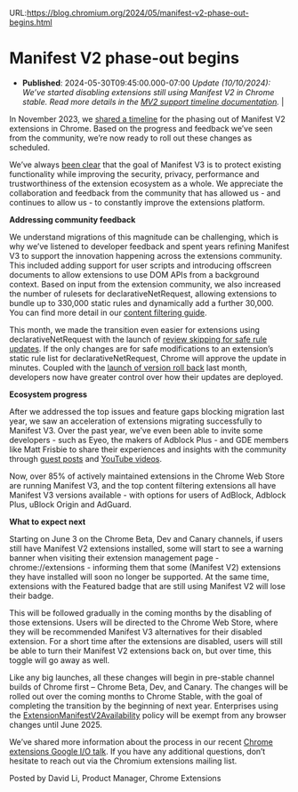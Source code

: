 URL:https://blog.chromium.org/2024/05/manifest-v2-phase-out-begins.html
# Manifest V2 phase-out begins
- **Published**: 2024-05-30T09:45:00.000-07:00
 *Update (10/10/2024): We’ve started disabling extensions still using Manifest V2 in Chrome stable. Read more details in the [MV2 support timeline documentation](https://developer.chrome.com/docs/extensions/develop/migrate/mv2-deprecation-timeline).* |

In November 2023, we [shared a timeline](https://developer.chrome.com/blog/resuming-the-transition-to-mv3) for the phasing out of Manifest V2 extensions in Chrome. Based on the progress and feedback we’ve seen from the community, we’re now ready to roll out these changes as scheduled.

We’ve always [been clear](https://security.googleblog.com/2019/06/improving-security-and-privacy-for.html) that the goal of Manifest V3 is to protect existing functionality while improving the security, privacy, performance and trustworthiness of the extension ecosystem as a whole. We appreciate the collaboration and feedback from the community that has allowed us - and continues to allow us - to constantly improve the extensions platform.

**Addressing community feedback**

We understand migrations of this magnitude can be challenging, which is why we’ve listened to developer feedback and spent years refining Manifest V3 to support the innovation happening across the extensions community. This included adding support for user scripts and introducing offscreen documents to allow extensions to use DOM APIs from a background context. Based on input from the extension community, we also increased the number of rulesets for declarativeNetRequest, allowing extensions to bundle up to 330,000 static rules and dynamically add a further 30,000. You can find more detail in our [content filtering guide](https://developer.chrome.com/docs/extensions/develop/concepts/content-filtering).

This month, we made the transition even easier for extensions using declarativeNetRequest with the launch of [review skipping for safe rule updates](https://developer.chrome.com/blog/extensions-skip-review-eligible-changes). If the only changes are for safe modifications to an extension’s static rule list for declarativeNetRequest, Chrome will approve the update in minutes. Coupled with the [launch of version roll back](https://developer.chrome.com/blog/chrome-webstore-rollback) last month, developers now have greater control over how their updates are deployed.

**Ecosystem progress**

After we addressed the top issues and feature gaps blocking migration last year, we saw an acceleration of extensions migrating successfully to Manifest V3. Over the past year, we’ve even been able to invite some developers - such as Eyeo, the makers of Adblock Plus - and GDE members like Matt Frisbie to share their experiences and insights with the community through [guest posts](https://developer.chrome.com/blog/eyeos-journey-to-testing-mv3-service%20worker-suspension?hl=en) and [YouTube videos](https://www.youtube.com/watch?v=8P-Sc8ZaViY).

Now, over 85% of actively maintained extensions in the Chrome Web Store are running Manifest V3, and the top content filtering extensions all have Manifest V3 versions available - with options for users of AdBlock, Adblock Plus, uBlock Origin and AdGuard.

**What to expect next**

Starting on June 3 on the Chrome Beta, Dev and Canary channels, if users still have Manifest V2 extensions installed, some will start to see a warning banner when visiting their extension management page - chrome://extensions - informing them that some (Manifest V2) extensions they have installed will soon no longer be supported. At the same time, extensions with the Featured badge that are still using Manifest V2 will lose their badge.

This will be followed gradually in the coming months by the disabling of those extensions. Users will be directed to the Chrome Web Store, where they will be recommended Manifest V3 alternatives for their disabled extension. For a short time after the extensions are disabled, users will still be able to turn their Manifest V2 extensions back on, but over time, this toggle will go away as well.

Like any big launches, all these changes will begin in pre-stable channel builds of Chrome first – Chrome Beta, Dev, and Canary. The changes will be rolled out over the coming months to Chrome Stable, with the goal of completing the transition by the beginning of next year. Enterprises using the [ExtensionManifestV2Availability](https://chromeenterprise.google/policies/#ExtensionManifestV2Availability) policy will be exempt from any browser changes until June 2025.

We’ve shared more information about the process in our recent [Chrome extensions Google I/O talk](https://www.youtube.com/watch?v=hvxOW21na48). If you have any additional questions, don’t hesitate to reach out via the Chromium extensions mailing list.

Posted by David Li, Product Manager, Chrome Extensions